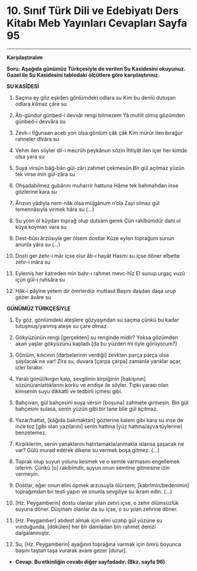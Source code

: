 # 10. Sınıf Türk Dili ve Edebiyatı Ders Kitabı Meb Yayınları Cevapları Sayfa 95

---

**Karşılaştıralım**

**Soru: Aşağıda günümüz Türkçesiyle de verilen Su Kasidesini okuyunuz. Gazel ile Su Kasidesini tablodaki ölçütlere göre karşılaştırınız.**

**SU KASÎDESİ**

1. Saçma ey göz eşkden gönlümdeki odlara su Kim bu denlü dutuşan odlara kılmaz çâre su

 2. Âb-gûndur günbed-i devvâr rengi bilmezem Yâ muhît olmış gözümden günbed-i devvâra su

 3. Zevk-ı tîğunaan aceb yon olsa gönlüm çâk çâk Kim mürûr ilen bırağur rahneler dîvâra su

 4. Vehm ilen söyler dil-i mecrûh peykânun sözin İhtiyât ilen içer her kimde olsa yara su

 5. Suya virsün bâğ-bân gül-zârı zahmet çekmesün Bir gül açılmaz yüzün tek virse min gül-zâra su

 6. Ohşadabilmez gubârını muharrir hattuna Hâme tek bahmahdan inse gözlerine kara su

 7. Ârızun yâdıyla nem-nâk olsa müjgânum n’ola Zayi olmaz gül temennâsıyla virmek hâra su (…)

 12. Su yolın ol kûydan toprağ olup dutsam gerek Çün rakîbümdür dahi ol kûya koyman vara su

 13. Dest-bûsı ârzûsıyla ger ölsem dostlar Kûze eylen toprağum sunun anunla yâra su (…)

 21. Dostı ger zehr-i mâr içse olur âb-ı hayât Hasmı su içse döner elbette zehr-i mâra su

 22. Eylemiş her katreden min bahr-ı rahmet mevc-hîz El sunup urgaç vuzû içün gül-i ruhsâra su

 23. Hâk-i pâyine yetem dir ömrlerdür muttasıl Başını daşdan daşa urup gezer âvâre su

**GÜNÜMÜZ TÜRKÇESİYLE**

1. Ey göz, gönlümdeki ateşlere gözyaşından su saçma çünkü bu kadar tutuşmuş/yanmış ateşe su çare olmaz.

 2. Gökyüzünün rengi [gerçekten] su renginde midir? Yoksa gözümden akan yaşlar gökyüzünü kapladı [da bu yüzden mi öyle görüyorum?]

 3. Göniüm, kılıcının [darbelerinin verdiği] zevkten parça parça olsa şaşılacak ne var! Zira su, duvara [çarpa çarpa] zamanla yarıklar açar, izler bırakır.

 4. Yaralı gönül/kırgın kalp, sevgilinin kirpiğinin [bakışının] sözünü/anlattıklarını korku ve endişe ile söyler. Tıpkı yarası olan kimsenin suyu dikkatli ve tedbirli içmesi gibi.

 5. Bahçıvan, gül bahçesini suya versin [boşuna] zahmete girmesin. Bin gül bahçesini sulasa, senin yüzün gibi bir tane bile gül açılmaz.

 6. Yazar/hattat, [kâğıda bakmaktan] gözlerine kalem gibi kara su inse de ince toz [gibi olan yazılarını] senin hattına [yüz hattına/ayva tüylerine] benzetemez.

 7. Kirpiklerim, senin yanaklarını hatırlamakla/anmakla ıslansa şaşacak ne var? Gülü murad ederek dikene su vermek boşa gitmez. (…)

 12. Toprak olup suyun yolunu kesmek ve o semte varmasını engellemek isterim. Çünkü [o] rakibimdir, suyun onun semtine gitmesine izin vermeyin.

 13. Dostlar, eğer onun elini öpmek arzusuyla ölürsem; [kabrîmin/bedenimin] toprağımdan bir testi yapın ve onunla sevgiliye su ikram edin. (…)

 21. [Hz. Peygamberin] dostu olanlar yılan zehri içse, o zehir ölümsüzlük suyuna döner. Düşmanı olanlar da su içse, o su yılan zehrine döner.

 22. [Hz. Peygamber] abdest almak için elini uzatıp gül yüzüne su vurduğunda, [dökülen] her bir damladan bin rahmet denizi dalgalanmıştır.

 23. Su, [Hz. Peygamberin] ayağının toprağına varmak için ömrü boyunca başını taştan taşa vurarak avare gezer [durur].

-   **Cevap**: **Bu etkinliğin cevabı diğer sayfadadır. (Bkz. sayfa 96)**